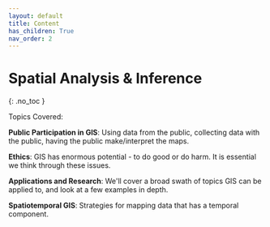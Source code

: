 ```yaml
---
layout: default
title: Content
has_children: True
nav_order: 2
---
```


# Spatial Analysis & Inference
{: .no_toc }

Topics Covered:

**Public Participation in GIS**: Using data from the public, collecting data with the public, having the public make/interpret the maps.

**Ethics**: GIS has enormous potential - to do good or do harm.  It is essential we think through these issues.

**Applications and Research**: We'll cover a broad swath of topics GIS can be applied to, and look at a few examples in depth.

**Spatiotemporal GIS**: Strategies for mapping data that has a temporal component.

